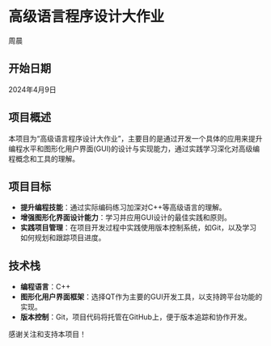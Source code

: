 # 高级语言程序设计大作业
周晨

## 开始日期
2024年4月9日

## 项目概述
本项目为“高级语言程序设计大作业”，主要目的是通过开发一个具体的应用来提升编程水平和图形化用户界面(GUI)的设计与实现能力，通过实践学习深化对高级编程概念和工具的理解。

## 项目目标
- **提升编程技能**：通过实际编码练习加深对C++等高级语言的理解。
- **增强图形化界面设计能力**：学习并应用GUI设计的最佳实践和原则。
- **实践项目管理**：在项目开发过程中实践使用版本控制系统，如Git，以及学习如何规划和跟踪项目进度。

## 技术栈
- **编程语言**：C++
- **图形化用户界面框架**：选择QT作为主要的GUI开发工具，以支持跨平台功能的实现。
- **版本控制**：Git，项目代码将托管在GitHub上，便于版本追踪和协作开发。

感谢关注和支持本项目！
